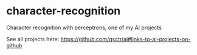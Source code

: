 # character-recognition

Character recognition with perceptrons, one of my AI projects

See all projects here: https://github.com/qsctr/ai#links-to-ai-projects-on-github
